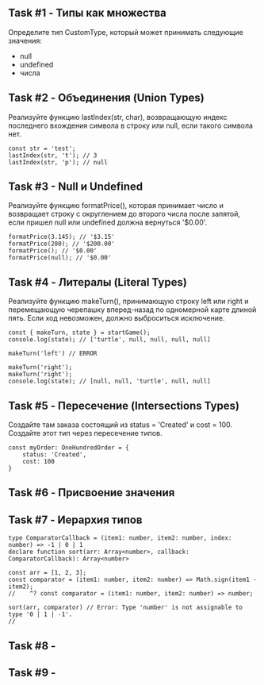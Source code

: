 ## Task #1 - Типы как множества
Определите тип CustomType, который может принимать следующие значения:
* null
* undefined
* числа

## Task #2 - Объединения (Union Types)
Реализуйте функцию lastIndex(str, char), возвращающую индекс последнего вхождения символа в строку или null, если такого символа нет.
```
const str = 'test';
lastIndex(str, 't'); // 3
lastIndex(str, 'p'); // null
```

## Task #3 - Null и Undefined
Реализуйте функцию formatPrice(), которая принимает число и возвращает строку с округлением до второго числа после запятой, если пришел null или undefined должна вернуться '$0.00'.
```
formatPrice(3.145); // '$3.15'
formatPrice(200); // '$200.00'
formatPrice(); // '$0.00'
formatPrice(null); // '$0.00'
```

## Task #4 - Литералы (Literal Types)
Реализуйте функцию makeTurn(), принимающую строку left или right и перемещающую черепашку вперед-назад по одномерной карте длиной пять. Если ход невозможен, должно выброситься исключение.
```
const { makeTurn, state } = startGame();
console.log(state); // ['turtle', null, null, null, null]

makeTurn('left') // ERROR

makeTurn('right');
makeTurn('right');
console.log(state); // [null, null, 'turtle', null, null]
```

## Task #5 - Пересечение (Intersections Types)
Создайте там заказа состоящий из status = 'Created' и cost = 100. Создайте этот тип через пересечение типов.

```
const myOrder: OneHundredOrder = {
    status: 'Created',
    cost: 100
}
```
## Task #6 - Присвоение значения

## Task #7 - Иерархия типов
```
type ComparatorCallback = (item1: number, item2: number, index: number) => -1 | 0 | 1
declare function sort(arr: Array<number>, callback: ComparatorCallback): Array<number>

const arr = [1, 2, 3];
const comparator = (item1: number, item2: number) => Math.sign(item1 - item2);
//    ^? const comparator = (item1: number, item2: number) => number;

sort(arr, comparator) // Error: Type 'number' is not assignable to type '0 | 1 | -1'.
//  
```

## Task #8 - 

## Task #9 - 

